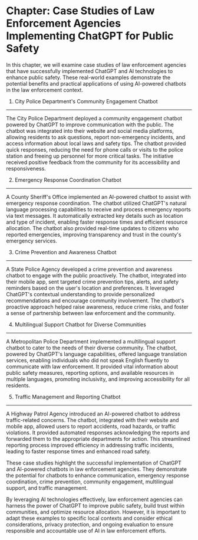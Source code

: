 Chapter: Case Studies of Law Enforcement Agencies Implementing ChatGPT for Public Safety
========================================================================================

In this chapter, we will examine case studies of law enforcement agencies that have successfully implemented ChatGPT and AI technologies to enhance public safety. These real-world examples demonstrate the potential benefits and practical applications of using AI-powered chatbots in the law enforcement context.

1. City Police Department's Community Engagement Chatbot
--------------------------------------------------------

The City Police Department deployed a community engagement chatbot powered by ChatGPT to improve communication with the public. The chatbot was integrated into their website and social media platforms, allowing residents to ask questions, report non-emergency incidents, and access information about local laws and safety tips. The chatbot provided quick responses, reducing the need for phone calls or visits to the police station and freeing up personnel for more critical tasks. The initiative received positive feedback from the community for its accessibility and responsiveness.

2. Emergency Response Coordination Chatbot
------------------------------------------

A County Sheriff's Office implemented an AI-powered chatbot to assist with emergency response coordination. The chatbot utilized ChatGPT's natural language processing capabilities to receive and process emergency reports via text messages. It automatically extracted key details such as location and type of incident, enabling faster response times and efficient resource allocation. The chatbot also provided real-time updates to citizens who reported emergencies, improving transparency and trust in the county's emergency services.

3. Crime Prevention and Awareness Chatbot
-----------------------------------------

A State Police Agency developed a crime prevention and awareness chatbot to engage with the public proactively. The chatbot, integrated into their mobile app, sent targeted crime prevention tips, alerts, and safety reminders based on the user's location and preferences. It leveraged ChatGPT's contextual understanding to provide personalized recommendations and encourage community involvement. The chatbot's proactive approach helped raise awareness, reduce crime risks, and foster a sense of partnership between law enforcement and the community.

4. Multilingual Support Chatbot for Diverse Communities
-------------------------------------------------------

A Metropolitan Police Department implemented a multilingual support chatbot to cater to the needs of their diverse community. The chatbot, powered by ChatGPT's language capabilities, offered language translation services, enabling individuals who did not speak English fluently to communicate with law enforcement. It provided vital information about public safety measures, reporting options, and available resources in multiple languages, promoting inclusivity, and improving accessibility for all residents.

5. Traffic Management and Reporting Chatbot
-------------------------------------------

A Highway Patrol Agency introduced an AI-powered chatbot to address traffic-related concerns. The chatbot, integrated with their website and mobile app, allowed users to report accidents, road hazards, or traffic violations. It provided automated responses acknowledging the reports and forwarded them to the appropriate departments for action. This streamlined reporting process improved efficiency in addressing traffic incidents, leading to faster response times and enhanced road safety.

These case studies highlight the successful implementation of ChatGPT and AI-powered chatbots in law enforcement agencies. They demonstrate the potential for chatbots to enhance communication, emergency response coordination, crime prevention, community engagement, multilingual support, and traffic management.

By leveraging AI technologies effectively, law enforcement agencies can harness the power of ChatGPT to improve public safety, build trust within communities, and optimize resource allocation. However, it is important to adapt these examples to specific local contexts and consider ethical considerations, privacy protection, and ongoing evaluation to ensure responsible and accountable use of AI in law enforcement efforts.

